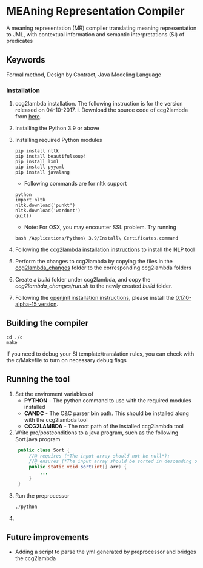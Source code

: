 # MEAning Representation Compiler

A meaning representation (MR) compiler translating meaning representation to JML, with contextual information and semantic interpretations (SI) of predicates

## Keywords
Formal method, Design by Contract, Java Modeling Language

### Installation
1. ccg2lambda installation. The following instruction is for the version released on 04-10-2017.
	i. Download the source code of ccg2lambda from [here](https://github.com/mynlp/ccg2lambda/archive/refs/tags/eacl2017.tar.gz).

	
2. Installing the Python 3.9 or above
3. Installing required Python modules
	```
	pip install nltk	
	pip install beautifulsoup4
	pip install lxml
	pip install pyyaml
	pip install javalang
	```
	- Following commands are for nltk support
	```
	python
	import nltk
	nltk.download('punkt')
	nltk.download('wordnet')
	quit()
	```
	- Note: For OSX, you may encounter SSL problem. Try running
	``` 
	bash /Applications/Python\ 3.9/Install\ Certificates.command
	```
3. Following the [ccg2lambda installation instructions](https://github.com/mynlp/ccg2lambda) to install the NLP tool
4. Perform the changes to ccg2lambda by copying the files in the [ccg2lambda_changes](./ccg2lambda/changes/src) folder to the corresponding ccg2lambda folders
5. Create a *build* folder under ccg2lambda, and copy the *ccg2lambda_changes/run.sh* to the newly created *build* folder.
6. Following the [openjml installation instructions](https://www.openjml.org/downloads/), please install the [0.17.0-alpha-15 version](https://github.com/OpenJML/OpenJML/releases/tag/0.17.0-alpha-15).

## Building the compiler
```
cd ./c
make
```
If you need to debug your SI template/translation rules, you can check with the c/Makefile to turn on necessary debug flags

## Running the tool
1. Set the enviroment variables of 
   	- **PYTHON** - The python command to use with the required modules installed
   	- **CANDC** - The C&C parser **bin** path. This should be installed along with the ccg2lambda tool
   	- **CCG2LAMBDA** - The root path of the installed ccg2lambda tool
2. Write pre/postconditions to a java program, such as the following Sort.java program
   ```java
	public class Sort {
		//@ requires (*The input array should not be null*);
		//@ ensures (*The input array should be sorted in descending order*);
		public static void sort(int[] arr) {
			...
		}
	}
   ```
3. Run the preprocessor
   ```python
   ./python
   ```
4. 


## Future improvements
- Adding a script to parse the yml generated by preprocessor and bridges the ccg2lambda
